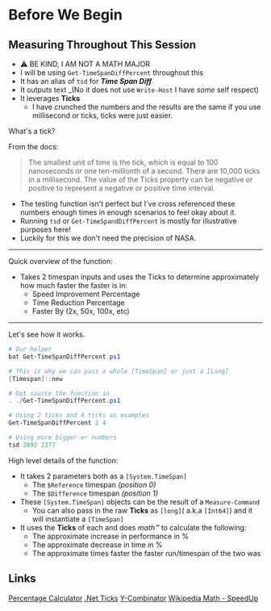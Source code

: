 # Before We Begin

## Measuring Throughout This Session

- ⚠️ BE KIND, I AM NOT A MATH MAJOR
- I will be using `Get-TimeSpanDiffPercent` throughout this
- It has an alias of `tsd` for _**Time Span Diff**_
- It outputs text _(No it does not use `Write-Host` I have _some_ self respect)
- It leverages **Ticks**
  * I have crunched the numbers and the results are the same if you use millisecond or ticks, ticks were just easier.

What's a tick?

From the docs:

> The smallest unit of time is the tick, which is equal to 100 nanoseconds or one ten-millionth of a second. 
> There are 10,000 ticks in a millisecond. 
> The value of the Ticks property can be negative or positive to represent a negative or positive time interval.

- The testing function isn't perfect but I've cross referenced these numbers enough times in enough scenarios to feel okay about it.
- Running `tsd` or `Get-TimeSpandDiffPercent` is mostly for illustrative purposes here!
- Luckily for this we don't need the precision of NASA.

---

Quick overview of the function:

- Takes 2 timespan inputs and uses the Ticks to determine approximately how much faster the faster is in:
  * Speed Improvement Percentage
  * Time Reduction Percentage
  * Faster By (2x, 50x, 100x, etc)

---

Let's see how it works.

```powershell
# Our helper
bat Get-TimeSpanDiffPercent.ps1

# This is why we can pass a whole [TimeSpan] or just a [Long]
[Timespan]::new

# Dot source the function in
. ./Get-TimeSpanDiffPercent.ps1

# Using 2 ticks and 4 ticks as examples
Get-TimeSpanDiffPercent 2 4

# Using more bigger-er numbers
tsd 2892 2377
```

High level details of the function:

- It takes 2 parameters both as a `[System.TimeSpan]`
  * The `$Reference` timespan _(position 0)_
  * The `$Difference` timespan _(position 1)_
- These `[System.TimeSpan]` objects can be the result of a `Measure-Command`
  * You can also pass in the raw **Ticks** as `[long]`( a.k.a `[Int64]`) and it will instantiate a `[TimeSpan]`
- It uses the **Ticks** of each and does _math™_ to calculate the following:
  * The approximate increase in performance in %
  * The approximate decrease in time in %
  * The approximate times faster the faster run/timespan of the two was

## Links

[Percentage Calculator](https://www.calculator.net/percent-calculator.html)
[.Net Ticks](https://learn.microsoft.com/en-us/dotnet/api/system.timespan.ticks?view=net-8.0#remarks)
[Y-Combinator](https://news.ycombinator.com/item?id=11203745)
[Wikipedia Math - SpeedUp](https://en.wikipedia.org/wiki/Speedup)

